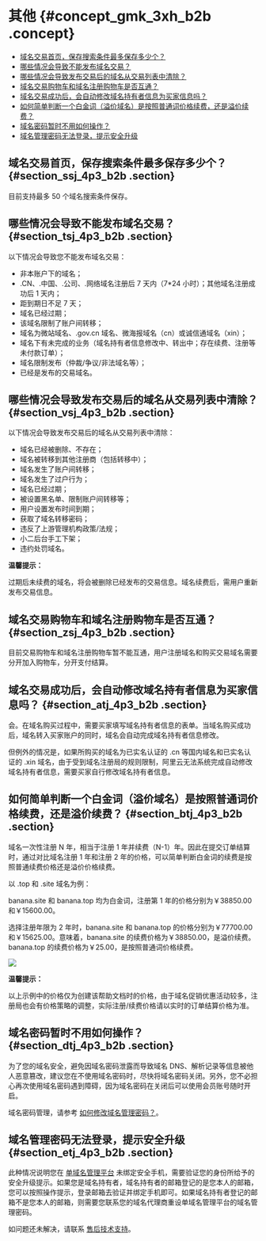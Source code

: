 # 其他 {#concept_gmk_3xh_b2b .concept}

-   [域名交易首页，保存搜索条件最多保存多少个？](#section_ssj_4p3_b2b)
-   [哪些情况会导致不能发布域名交易？](#section_tsj_4p3_b2b)
-   [哪些情况会导致发布交易后的域名从交易列表中清除？](#section_vsj_4p3_b2b)
-   [域名交易购物车和域名注册购物车是否互通？](#section_zsj_4p3_b2b)
-   [域名交易成功后，会自动修改域名持有者信息为买家信息吗？](#section_atj_4p3_b2b)
-   [如何简单判断一个白金词（溢价域名）是按照普通词价格续费，还是溢价续费？](#section_btj_4p3_b2b)
-   [域名密码暂时不用如何操作？](#section_dtj_4p3_b2b)
-   [域名管理密码无法登录，提示安全升级](#section_etj_4p3_b2b)

## 域名交易首页，保存搜索条件最多保存多少个？ {#section_ssj_4p3_b2b .section}

目前支持最多 50 个域名搜索条件保存。

## 哪些情况会导致不能发布域名交易？ {#section_tsj_4p3_b2b .section}

以下情况会导致您不能发布域名交易：

-   非本账户下的域名；
-   .CN、.中国、.公司、.网络域名注册后 7 天内（7\*24 小时）；其他域名注册成功后 1 天内；
-   距到期日不足 7 天；
-   域名已经过期；
-   该域名限制了账户间转移；
-   域名为微站域名、.gov.cn 域名、微海报域名（cn）或诚信通域名（xin）；
-   域名下有未完成的业务（域名持有者信息修改中、转出中；存在续费、注册等未付款订单）；
-   域名限制发布（仲裁/争议/非法域名等）；
-   已经是发布的交易域名。

## 哪些情况会导致发布交易后的域名从交易列表中清除？ {#section_vsj_4p3_b2b .section}

以下情况会导致发布交易后的域名从交易列表中清除：

-   域名已经被删除、不存在；
-   域名被转移到其他注册商（包括转移中）；
-   域名发生了账户间转移；
-   域名发生了过户行为；
-   域名已经过期；
-   被设置黑名单、限制账户间转移等；
-   用户设置发布时间到期；
-   获取了域名转移密码；
-   违反了上游管理机构政策/法规；
-   小二后台手工下架；
-   违约处罚域名。

**温馨提示：**

过期后未续费的域名，将会被删除已经发布的交易信息。域名续费后，需用户重新发布交易信息。

## 域名交易购物车和域名注册购物车是否互通？ {#section_zsj_4p3_b2b .section}

目前交易购物车和域名注册购物车暂不能互通，用户注册域名和购买交易域名需要分开加入购物车，分开支付结算。

## 域名交易成功后，会自动修改域名持有者信息为买家信息吗？ {#section_atj_4p3_b2b .section}

会。在域名购买过程中，需要买家填写域名持有者信息的表单。当域名购买成功后，域名转入买家账户的同时，域名会自动完成域名持有者信息修改。

但例外的情况是，如果所购买的域名为已实名认证的 .cn 等国内域名和已实名认证的 .xin 域名，由于受到域名注册局的规则限制，阿里云无法系统完成自动修改域名持有者信息，需要买家自行修改域名持有者信息。

## 如何简单判断一个白金词（溢价域名）是按照普通词价格续费，还是溢价续费？ {#section_btj_4p3_b2b .section}

域名一次性注册 N 年，相当于注册 1 年并续费（N-1）年。因此在提交订单结算时，通过对比域名注册 1 年和注册 2 年的价格，可以简单判断白金词的续费是按照普通续费价格还是溢价价格续费。

以 .top 和 .site 域名为例：

banana.site 和 banana.top 均为白金词，注册第 1 年的价格分别为￥38850.00和￥15600.00。

选择注册年限为 2 年时，banana.site 和 banana.top 的价格分别为￥77700.00和￥15625.00。意味着，banana.site 的续费价格为￥38850.00，是溢价续费。banana.top 的续费价格为￥25.00，是按照普通词价格续费。

![](http://static-aliyun-doc.oss-cn-hangzhou.aliyuncs.com/assets/img/14614/6090_zh-CN.png)

**温馨提示：**

以上示例中的价格仅为创建该帮助文档时的价格，由于域名促销优惠活动较多，注册局也会有价格策略的调整，实际注册/续费价格请以实时的订单结算价格为准。

## 域名密码暂时不用如何操作？ {#section_dtj_4p3_b2b .section}

为了您的域名安全，避免因域名密码泄露而导致域名 DNS、解析记录等信息被他人恶意篡改，建议您在不使用域名密码时，尽快将域名密码关闭。另外，您不必担心再次使用域名密码遇到障碍，因为域名密码在关闭后可以使用会员账号随时开启。

域名密码管理，请参考 [如何修改域名管理密码？](https://help.aliyun.com/document_detail/35814.html)。

## 域名管理密码无法登录，提示安全升级 {#section_etj_4p3_b2b .section}

此种情况说明您在 [单域名管理平台](https://dc.aliyun.com/login/loginx) 未绑定安全手机，需要验证您的身份所给予的安全升级提示。如果您是域名持有者，域名持有者的邮箱登记的是您本人的邮箱，您可以按照操作提示，登录邮箱去验证并绑定手机即可。如果域名持有者登记的邮箱不是您本人的邮箱，则需要您联系您的域名代理商重设单域名管理平台的域名管理密码。

如问题还未解决，请联系 [售后技术支持](https://selfservice.console.aliyun.com/ticket/createIndex.htm)。

